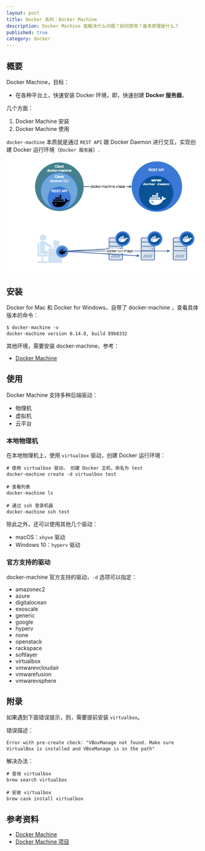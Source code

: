 ```yaml
---
layout: post
title: Docker 系列：Docker Machine
description: Docker Machine 能解决什么问题？如何使用？基本原理是什么？
published: true
category: docker
---
```


## 概要

Docker Machine，目标：

* 在各种平台上，快速安装 Docker 环境，即，快速创建 **Docker 服务器**。

几个方面：

1. Docker Machine 安装
2. Docker Machine 使用

`docker-machine` 本质就是通过 `REST API` 跟 Docker Daemon 进行交互，实现创建 Docker 运行环境（`Docker 服务器`）.

![](/images/docker-series/docker-machine.png)

## 安装

Docker for Mac 和 Docker for Windows，自带了 docker-machine ，查看具体版本的命令：

```
$ docker-machine -v
docker-machine version 0.14.0, build 89b8332
```

其他环境，需要安装 docker-machine，参考：

* [Docker Machine](https://docs.docker.com/machine/)


## 使用

Docker Machine 支持多种后端驱动：

* 物理机
* 虚拟机
* 云平台

### 本地物理机

在本地物理机上，使用 `virtualbox` 驱动，创建 Docker 运行环境：

```
# 使用 virtualbox 驱动， 创建 Docker 主机，命名为 test
docker-machine create -d virtualbox test

# 查看列表
docker-machine ls

# 通过 ssh 登录机器
docker-machine ssh test
```

除此之外，还可以使用其他几个驱动：

* macOS：`xhyve` 驱动
* Windows 10：`hyperv` 驱动


### 官方支持的驱动

docker-machine 官方支持的驱动，`-d` 选项可以指定：

* amazonec2
* azure
* digitalocean
* exoscale
* generic
* google
* hyperv
* none
* openstack
* rackspace
* softlayer
* virtualbox
* vmwarevcloudair
* vmwarefusion
* vmwarevsphere



## 附录

如果遇到下面错误提示，则，需要提前安装 `virtualbox`。

错误描述：

```
Error with pre-create check: "VBoxManage not found. Make sure VirtualBox is installed and VBoxManage is in the path"
```

解决办法：

```
# 查询 virtualbox
brew search virtualbox

# 安装 virtualbox
brew cask install virtualbox
```


## 参考资料

* [Docker Machine]
* [Docker Machine 项目]







[Docker Machine]:			https://docs.docker.com/machine/
[Docker Machine 项目]:		https://yeasy.gitbooks.io/docker_practice/content/machine/




[NingG]:    http://ningg.github.com  "NingG"













